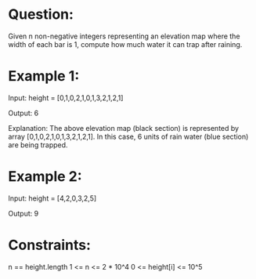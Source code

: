 # Question:
Given n non-negative integers representing an elevation map where the width of each bar is 1, compute how much water it can trap after raining.

# Example 1:

Input: height = [0,1,0,2,1,0,1,3,2,1,2,1]

Output: 6

Explanation: The above elevation map (black section) is represented by array [0,1,0,2,1,0,1,3,2,1,2,1]. In this case, 6 units of rain water (blue section) are being trapped.
 

# Example 2:

Input: height = [4,2,0,3,2,5]

Output: 9


# Constraints:

n == height.length
1 <= n <= 2 * 10^4
0 <= height[i] <= 10^5
